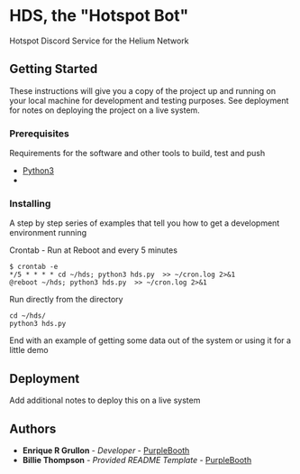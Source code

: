# HDS, the "Hotspot Bot"

Hotspot Discord Service for the Helium Network


## Getting Started

These instructions will give you a copy of the project up and running on
your local machine for development and testing purposes. See deployment
for notes on deploying the project on a live system.

### Prerequisites

Requirements for the software and other tools to build, test and push 
- [Python3](https://www.example.com)
- [](https://www.example.com)

### Installing

A step by step series of examples that tell you how to get a development
environment running

Crontab - Run at Reboot and every 5 minutes

    $ crontab -e
    */5 * * * * cd ~/hds; python3 hds.py  >> ~/cron.log 2>&1
    @reboot ~/hds; python3 hds.py  >> ~/cron.log 2>&1

Run directly from the directory

    cd ~/hds/
    python3 hds.py

End with an example of getting some data out of the system or using it
for a little demo


## Deployment

Add additional notes to deploy this on a live system

## Authors

  - **Enrique R Grullon** - *Developer* -
    [PurpleBooth](https://github.com/co8)
  - **Billie Thompson** - *Provided README Template* -
    [PurpleBooth](https://github.com/PurpleBooth)
